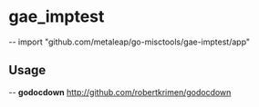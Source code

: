 # gae_imptest
--
    import "github.com/metaleap/go-misctools/gae-imptest/app"


## Usage

--
**godocdown** http://github.com/robertkrimen/godocdown
